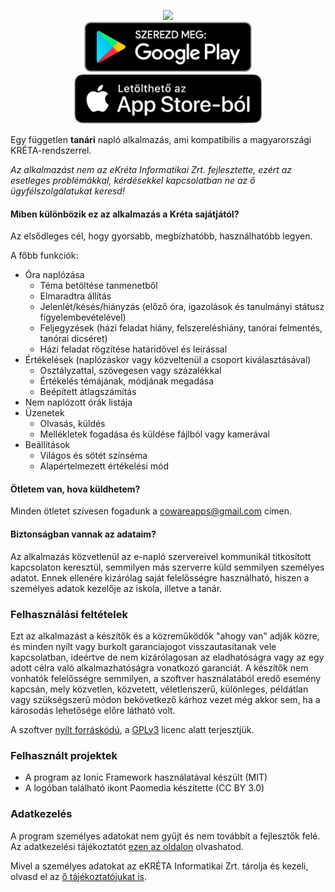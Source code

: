 <p align="center" class="header">
    <img class="center" src="https://coware-apps.github.io/naplo/naplo_logo.png" width="200"/><br>
    <span class="badges">
      <a id="badge-android" href='https://play.google.com/store/apps/details?id=hu.coware.naplo&pcampaignid=pcampaignidMKT-Other-global-all-co-prtnr-py-PartBadge-Mar2515-1'><img alt='Szerezd meg: Google Play' src='/assets/badges/playstore.png' height="80" /></a>
      <a id="badge-ios" href="https://apps.apple.com/hu/app/napl%C3%B3/id1502625866?mt=8"><img src="/assets/badges/appstore.png" height="80" /></a>
  </span>
</p>

Egy független **tanári** napló alkalmazás, ami kompatibilis a magyarországi KRÉTA-rendszerrel.

_Az alkalmazást nem az eKréta Informatikai Zrt. fejlesztette, ezért az esetleges problémákkal, kérdésekkel kapcsolatban ne az ő ügyfélszolgálatukat keresd!_

#### Miben különbözik ez az alkalmazás a Kréta sajátjától?

Az elsődleges cél, hogy gyorsabb, megbízhatóbb, használhatóbb legyen.

A főbb funkciók:

-   Óra naplózása
    -   Téma betöltése tanmenetből
    -   Elmaradtra állítás
    -   Jelenlét/késés/hiányzás (előző óra, igazolások és tanulmányi státusz figyelembevételével)
    -   Feljegyzések (házi feladat hiány, felszereléshiány, tanórai felmentés, tanórai dicséret)
    -   Házi feladat rögzítése határidővel és leírással
-   Értékelések (naplózáskor vagy közveltenül a csoport kiválasztásával)
    -   Osztályzattal, szövegesen vagy százalékkal
    -   Értékelés témájának, módjának megadása
    -   Beépített átlagszámítás
-   Nem naplózott órák listája
-   Üzenetek
    -   Olvasás, küldés
    -   Mellékletek fogadása és küldése fájlból vagy kamerával
-   Beállítások
    -   Világos és sötét színséma
    -   Alapértelmezett értékelési mód

#### Ötletem van, hova küldhetem?

Minden ötletet szívesen fogadunk a cowareapps@gmail.com címen.

#### Biztonságban vannak az adataim?

Az alkalmazás közvetlenül az e-napló szervereivel kommunikál titkosított kapcsolaton keresztül, semmilyen más szerverre küld semmilyen személyes adatot. Ennek ellenére kizárólag saját felelősségre használható, hiszen a személyes adatok kezelője az iskola, illetve a tanár.

### Felhasználási feltételek

Ezt az alkalmazást a készítők és a közreműködők "ahogy van" adják közre, és minden nyílt vagy burkolt garanciajogot visszautasítanak vele kapcsolatban, ideértve de nem kizárólagosan az eladhatóságra vagy az egy adott célra való alkalmazhatóságra vonatkozó garanciát. A készítők nem vonhatók felelősségre semmilyen, a szoftver használatából eredő esemény kapcsán, mely közvetlen, közvetett, véletlenszerű, különleges, példátlan vagy szükségszerű módon bekövetkező kárhoz vezet még akkor sem, ha a károsodás lehetősége előre látható volt.

A szoftver [nyílt forráskódú](https://github.com/Coware-Apps/naplo/), a [GPLv3](https://github.com/Coware-Apps/naplo/blob/master/LICENSE) licenc alatt terjesztjük.

### Felhasznált projektek

-   A program az Ionic Framework használatával készült (MIT)
-   A logóban található ikont Paomedia készítette (CC BY 3.0)

### Adatkezelés

A program személyes adatokat nem gyűjt és nem továbbít a fejlesztők felé. Az adatkezelési tájékoztatót [ezen az oldalon](https://coware-apps.github.io/naplo/privacy) olvashatod.

Mivel a személyes adatokat az eKRÉTA Informatikai Zrt. tárolja és kezeli, olvasd el az [ő tájékoztatójukat is](https://tudasbazis.ekreta.hu/pages/viewpage.action?pageId=4064926).

